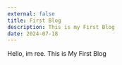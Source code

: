 ```yaml
---
external: false
title: First Blog
description: This is my First Blog
date: 2024-07-18
---
```


Hello, im ree.
This is My First Blog